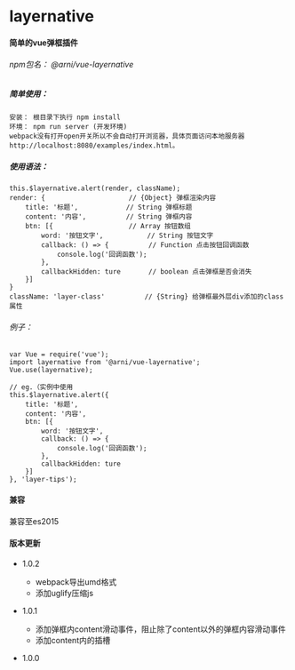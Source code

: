 # layernative

#### 简单的vue弹框插件

###### npm包名： @arni/vue-layernative

##### 简单使用：

    安装： 根目录下执行 npm install
    环境： npm run server (开发环境)
    webpack没有打开open开关所以不会自动打开浏览器，具体页面访问本地服务器http://localhost:8080/examples/index.html。

##### 使用语法：

    this.$layernative.alert(render, className);
    render: {                     // {Object} 弹框渲染内容
        title: '标题',            // String 弹框标题
        content: '内容',          // String 弹框内容
        btn: [{                   // Array 按钮数组
            word: '按钮文字',           // String 按钮文字
            callback: () => {          // Function 点击按钮回调函数
                console.log('回调函数');
            },
            callbackHidden: ture       // boolean 点击弹框是否会消失
        }]
    }
    className: 'layer-class'          // {String} 给弹框最外层div添加的class属性
###### 例子：

``` 
var Vue = require('vue');
import layernative from '@arni/vue-layernative';
Vue.use(layernative);

// eg.（实例中使用
this.$layernative.alert({
    title: '标题',
    content: '内容',
    btn: [{
        word: '按钮文字',
        callback: () => {
            console.log('回调函数');
        },
        callbackHidden: ture
    }]
}, 'layer-tips');
```

#### 兼容
兼容至es2015

#### 版本更新

- 1.0.2
  - webpack导出umd格式
  - 添加uglify压缩js

- 1.0.1
  - 添加弹框内content滑动事件，阻止除了content以外的弹框内容滑动事件
  - 添加content内的插槽

- 1.0.0

